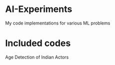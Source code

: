 # AI-Experiments
My code implementations for various ML problems

# Included codes

Age Detection of Indian Actors
